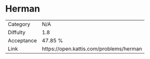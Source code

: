 # Herman

<table>
    <tr>
        <td>Category</td>
        <td>N/A</td>
    </tr>
    <tr>
        <td>Diffulty</td>
        <td>1.8</td>
    </tr>
    <tr>
        <td>Acceptance</td>
        <td>47.85 %</td>
    </tr>
    <tr>
        <td>Link</td>
        <td>https://open.kattis.com/problems/herman</td>
    </tr>
</table>